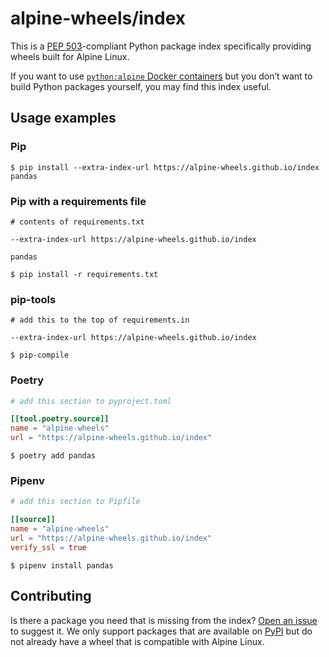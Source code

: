 # alpine-wheels/index

This is a [PEP 503][a]-compliant Python package index specifically providing wheels built for Alpine Linux.

[a]: https://www.python.org/dev/peps/pep-0503/

If you want to use [`python:alpine` Docker containers][b] but you don&#x02bc;t want to build Python packages yourself, you may find this index useful.

[b]: https://hub.docker.com/_/python

## Usage examples

### Pip

```shell
$ pip install --extra-index-url https://alpine-wheels.github.io/index pandas
```

### Pip with a requirements file

```shell
# contents of requirements.txt

--extra-index-url https://alpine-wheels.github.io/index

pandas
```

```shell
$ pip install -r requirements.txt
```
### pip-tools

```shell
# add this to the top of requirements.in

--extra-index-url https://alpine-wheels.github.io/index
```

```shell
$ pip-compile
```

### Poetry

```toml
# add this section to pyproject.toml

[[tool.poetry.source]]
name = "alpine-wheels"
url = "https://alpine-wheels.github.io/index"
```

```shell
$ poetry add pandas
```

### Pipenv

```toml
# add this section to Pipfile

[[source]]
name = "alpine-wheels"
url = "https://alpine-wheels.github.io/index"
verify_ssl = true
```

```shell
$ pipenv install pandas
```

## Contributing

Is there a package you need that is missing from the index? [Open an issue][c] to suggest it. We only support packages that are available on [PyPI][d] but do not already have a wheel that is compatible with Alpine Linux.

[c]: https://github.com/alpine-wheels/index/issues/new/choose
[d]: https://pypi.org/
